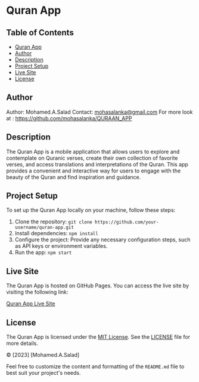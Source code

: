 # Quran App

## Table of Contents
- [Quran App](#quran-app)
- [Author](#author)
- [Description](#description)
- [Project Setup](#project-setup)
- [Live Site](#live-site)
- [License](#license)

## Author

Author: Mohamed.A.Salad
Contact: mohasalanka@gmail.com
For more look at : https://github.com/mohasalanka/QURAAN_APP


## Description

The Quran App is a mobile application that allows users to explore and contemplate on Quranic verses, create their own collection of favorite verses, and access translations and interpretations of the Quran. This app provides a convenient and interactive way for users to engage with the beauty of the Quran and find inspiration and guidance.

## Project Setup

To set up the Quran App locally on your machine, follow these steps:

1. Clone the repository: `git clone https://github.com/your-username/quran-app.git`
2. Install dependencies: `npm install`
3. Configure the project: Provide any necessary configuration steps, such as API keys or environment variables.
4. Run the app: `npm start`

## Live Site

The Quran App is hosted on GitHub Pages. You can access the live site by visiting the following link:

[Quran App Live Site](https://your-username.github.io/quran-app)

## License

The Quran App is licensed under the [MIT License](LICENSE). See the [LICENSE](LICENSE) file for more details.

© [2023] [Mohamed.A.Salad]

Feel free to customize the content and formatting of the `README.md` file to best suit your project's needs.
